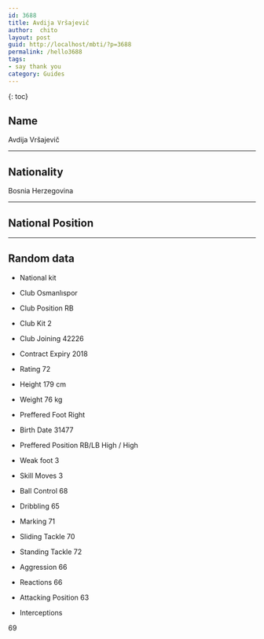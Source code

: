 ```yaml
---
id: 3688
title: Avdija Vršajevič
author:  chito 
layout: post
guid: http://localhost/mbti/?p=3688
permalink: /hello3688
tags:
- say thank you
category: Guides
---
```



{: toc}


## Name  
Avdija Vršajevič 

* * *

## Nationality  
Bosnia Herzegovina 

* * *

## National Position 

* * *

## Random data 

  * National kit 
  * Club 
Osmanlıspor 

  * Club Position 
RB 

  * Club Kit 
2 

  * Club Joining 
42226 

  * Contract Expiry 
2018 

  * Rating 
72 

  * Height 
179 cm 

  * Weight 
76 kg 

  * Preffered Foot 
Right 

  * Birth Date 
31477 

  * Preffered Position 
RB/LB High / High 

  * Weak foot 
3 

  * Skill Moves 
3 

  * Ball Control 
68 

  * Dribbling 
65 

  * Marking 
71 

  * Sliding Tackle 
70 

  * Standing Tackle 
72 

  * Aggression 
66 

  * Reactions 
66 

  * Attacking Position 
63 

  * Interceptions 

69</ul>